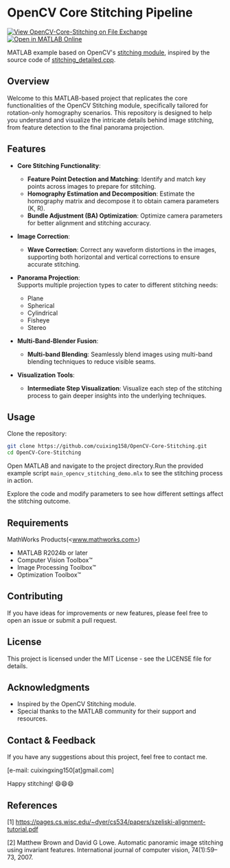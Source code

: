 # OpenCV Core Stitching Pipeline

[![View OpenCV-Core-Stitching on File Exchange](https://www.mathworks.com/matlabcentral/images/matlab-file-exchange.svg)](https://ww2.mathworks.cn/matlabcentral/fileexchange/180332-opencv-core-stitching)
[![Open in MATLAB Online](https://www.mathworks.com/images/responsive/global/open-in-matlab-online.svg)](https://matlab.mathworks.com/open/github/v1?repo=cuixing158/OpenCV-Core-Stitching&file=main_opencv_stitching_demo.mlx)

MATLAB example based on OpenCV's [stitching module](https://github.com/opencv/opencv/tree/4.x/modules/stitching), inspired by the source code of [stitching_detailed.cpp](https://github.com/opencv/opencv/blob/4.x/samples/cpp/stitching_detailed.cpp).

## Overview

Welcome to this MATLAB-based project that replicates the core functionalities of the OpenCV Stitching module, specifically tailored for rotation-only homography scenarios. This repository is designed to help you understand and visualize the intricate details behind image stitching, from feature detection to the final panorama projection.

## Features

- **Core Stitching Functionality**:  
  - **Feature Point Detection and Matching**: Identify and match key points across images to prepare for stitching.  
  - **Homography Estimation and Decomposition**: Estimate the homography matrix and decompose it to obtain camera parameters (K, R).  
  - **Bundle Adjustment (BA) Optimization**: Optimize camera parameters for better alignment and stitching accuracy.  

- **Image Correction**:  
  - **Wave Correction**: Correct any waveform distortions in the images, supporting both horizontal and vertical corrections to ensure accurate stitching.  

- **Panorama Projection**:  
  Supports multiple projection types to cater to different stitching needs:  
  - Plane  
  - Spherical  
  - Cylindrical  
  - Fisheye  
  - Stereo  

- **Multi-Band-Blender Fusion**:  
  - **Multi-band Blending**: Seamlessly blend images using multi-band blending techniques to reduce visible seams.  

- **Visualization Tools**:  
  - **Intermediate Step Visualization**: Visualize each step of the stitching process to gain deeper insights into the underlying techniques.  

## Usage

Clone the repository:

```bash
git clone https://github.com/cuixing158/OpenCV-Core-Stitching.git
cd OpenCV-Core-Stitching
```

Open MATLAB and navigate to the project directory.Run the provided example script `main_opencv_stitching_demo.mlx` to see the stitching process in action.

Explore the code and modify parameters to see how different settings affect the stitching outcome.

## Requirements

MathWorks Products(<www.mathworks.com>)

- MATLAB R2024b or later  
- Computer Vision Toolbox™
- Image Processing Toolbox™
- Optimization Toolbox™

## Contributing

If you have ideas for improvements or new features, please feel free to open an issue or submit a pull request.

## License

This project is licensed under the MIT License - see the LICENSE file for details.

## Acknowledgments

- Inspired by the OpenCV Stitching module.
- Special thanks to the MATLAB community for their support and resources.

## Contact & Feedback

If you have any suggestions about this project, feel free to contact me.

[e-mail: cuixingxing150[at]gmail.com]

Happy stitching! :smile::smile::smile:

## References

[1] https://pages.cs.wisc.edu/~dyer/cs534/papers/szeliski-alignment-tutorial.pdf

[2] Matthew Brown and David G Lowe. Automatic panoramic image stitching using invariant features. International journal of computer vision, 74(1):59–73, 2007.
